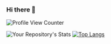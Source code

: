 ### Hi there 👋
![Profile View Counter](https://komarev.com/ghpvc/?username=bugsfreeweb)

![Your Repository's Stats](https://github-readme-stats.vercel.app/api?username=bugsfreeweb&show_icons=true)
[![Top Langs](https://github-readme-stats.vercel.app/api/top-langs/?username=bugsfreeweb&layout=compact&theme=vision-friendly-dark)](https://github.com/anuraghazra/github-readme-stats)
